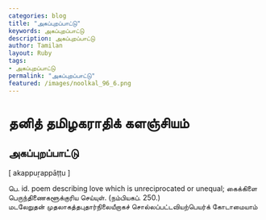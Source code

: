 ```yaml
---  
categories: blog  
title: "அகப்புறப்பாட்டு"
keywords: அகப்புறப்பாட்டு  
description: அகப்புறப்பாட்டு
author: Tamilan  
layout: Ruby  
tags:     
- அகப்புறப்பாட்டு
permalink: "அகப்புறப்பாட்டு"  
featured: /images/noolkal_96_6.png  
--- 
```

# தனித் தமிழகராதிக் களஞ்சியம்
## அகப்புறப்பாட்டு

[ akappuṟappāṭṭu ]  
  
பெ. id. poem describing love which is unreciprocated or unequal; கைக்கிளை பெருந்திணைகளூக்குரிய செய்யுள். (நம்பியகப். 250.)  
மடலேறுதன் முதலாகத்தபுதார்நிலையீறாகச் சொல்லப்பட்டவியற்பெயர்க் கோடாமையாம்